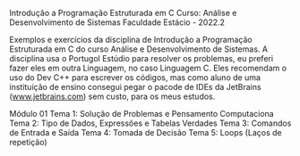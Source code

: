 Introdução a Programação Estruturada em C
Curso: Análise e Desenvolvimento de Sistemas
Faculdade Estácio - 2022.2


Exemplos e exercícios da disciplina de Introdução a Programação Estruturada em C
do curso Análise e Desenvolvimento de Sistemas.
A disciplina usa o Portugol Estúdio para resolver os problemas, eu preferi fazer eles em
outra Linguagem, no caso Linguagem C.
Eles recomendam o uso do Dev C++ para escrever os códigos, mas como aluno de uma instituição
de ensino consegui pegar o pacode de IDEs da JetBrains (www.jetbrains.com) sem custo, para os 
meus estudos.

Módulo 01
Tema 1: Solução de Problemas e Pensamento Computaciona
Tema 2: Tipo de Dados, Expressões e Tabelas Verdades
Tema 3: Comandos de Entrada e Saída
Tema 4: Tomada de Decisão
Tema 5: Loops (Laços de repetição)
